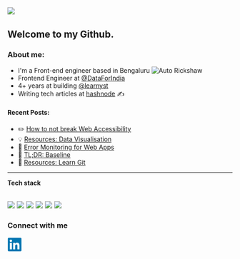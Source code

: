 <div><img src="https://media.giphy.com/media/xT3i1acWS2AQRKHgZi/giphy.gif?cid=ecf05e476alxeowvj8b4uqq9736lj0rojddc2jnkbawboo75&ep=v1_gifs_search&rid=giphy.gif&ct=g" width="200" /></div>

<h2>Welcome to my Github.</h2>

### About me:

* I'm a Front-end engineer based in Bengaluru <img src="https://raw.githubusercontent.com/Tarikul-Islam-Anik/Animated-Fluent-Emojis/master/Emojis/Travel%20and%20places/Auto%20Rickshaw.png" alt="Auto Rickshaw" width="25" />
* Frontend Engineer at [@DataForIndia](https://github.com/dataforindia)
* 4+ years at building [@learnyst](https://github.com/learnyst)
* Writing tech articles at [hashnode](https://gzamann.hashnode.dev/) ✍

#### Recent Posts:
<!-- BLOGPOSTS:START -->
 - ✏️ [How to not break Web Accessibility](https://gzamann.hashnode.dev/how-not-to-kill-accessibility)
 - 💡 [Resources: Data Visualisation](https://gzamann.hashnode.dev/resources-data-viz)
 - 🍻 [Error Monitoring for Web Apps](https://gzamann.hashnode.dev/error-monitoring-for-web-apps)
 - 🍍 [TL;DR: Baseline](https://gzamann.hashnode.dev/tldr-baseline)
 - 🍍 [Resources: Learn Git](https://gzamann.hashnode.dev/resources-learn-git)<!-- BLOGPOSTS:END -->
-----------
**Tech stack**

<img src="https://img.shields.io/badge/javascript-%23323330.svg?style=for-the-badge&logo=javascript&logoColor=%23F7DF1E" height="20" /> <img src="https://img.shields.io/badge/TypeScript-007ACC?style=for-the-badge&logo=typescript&logoColor=white" height="20" /> <img src="https://img.shields.io/badge/React-20232A?style=for-the-badge&logo=react&logoColor=61DAFB" height="20" /> <img src="https://img.shields.io/badge/Redux-593D88?style=for-the-badge&logo=redux&logoColor=white" height="20" /> <img src="https://img.shields.io/badge/css3-%231572B6.svg?style=for-the-badge&logo=css3&logoColor=white" height="20" /> <img src="https://img.shields.io/badge/-GraphQL-E10098?style=for-the-badge&logo=graphql&logoColor=white" height="20" />
----------
### Connect with me
<a href="https://www.linkedin.com/in/gzamann">
  <img height="32" width="32" src="https://github.com/devicons/devicon/blob/master/icons/linkedin/linkedin-original.svg" />
</a>
